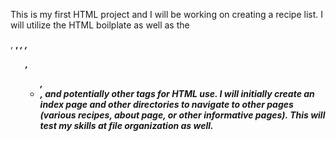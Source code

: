 This is my first HTML project and I will be working on creating a recipe 
list. I will utilize the HTML boilplate as well as the <p>, <strong>, 
<em>, <h1-6>,<ol>, <ul>, <li>,  and potentially other tags for HTML use. I 
will initially create an index page and other directories to navigate to 
other pages (various recipes, about page, or other informative pages). 
This will test my skills at file organization as well. 
